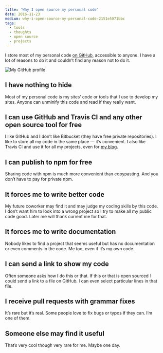 ```yaml
---
title: 'Why I open source my personal code'
date: 2016-11-23
medium: why-i-open-source-my-personal-code-2151e5071bbc
tags:
  - tools
  - thoughts
  - open source
  - projects
---
```


I store most of my personal code [on GitHub](https://github.com/sapegin?utf8=%E2%9C%93&tab=repositories&q=&type=source&language=), accessible to anyone. I have a lot of reasons to do it and couldn’t find any reason not to do it.

![My GitHub profile](/images/github-profile.png)

## I have nothing to hide

Most of my personal code is my sites’ code or tools that I use to develop my sites. Anyone can unminify this code and read if they really want.

## I can use GitHub and Travis CI and any other open source tool for free

I like GitHub and I don’t like Bitbucket (they have free private repositories). I like to store all my code in the same place — it’s convenient. I also like Travis CI and use it for all my projects, even for [my blog](https://github.com/sapegin/blog.sapegin.me).

## I can publish to npm for free

Sharing code with npm is much more convenient than copypasting. And you don’t have to pay for private npm.

## It forces me to write better code

My future coworker may find it and may judge my coding skills by this code. I don’t want him to look into a wrong project so I try to make all my public code good. Later me will thank current me for that.

## It forces me to write documentation

Nobody likes to find a project that seems useful but has no documentation or even comments in the code. Me too, even if it’s my own code.

## I can send a link to show my code

Often someone asks how I do this or that. If this or that is open sourced I could send a link to a file on GitHub. I can even select particular lines in that file.

## I receive pull requests with grammar fixes

It’s rare but it’s real. Some people love to fix bugs or typos if they can. I’m one of them.

## Someone else may find it useful

That’s very cool though very rare for me. Maybe one day.
